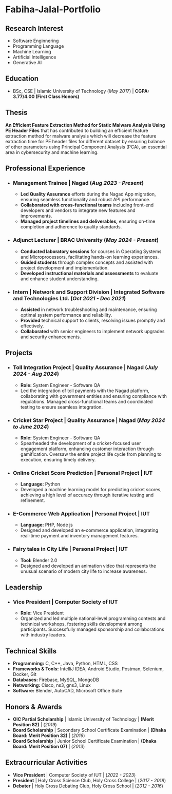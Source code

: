 # Fabiha-Jalal-Portfolio

## Research Interest
- Software Enginnering
- Programming Language
- Machine Learning
- Artificial Intelligence
- Generative AI
## Education
- BSc, CSE | Islamic University of Technology (_May 2017_) |  **CGPA: 3.77/4.00 (First Class Honors)**

## Thesis
**An Efficient Feature Extraction Method for Static Malware Analysis Using PE Header Files** that has contributed to building an efficient feature extraction method for malware analysis which will decrease the feature extraction time for PE header files for different dataset by ensuring balance of other parameters using Principal Component Analysis (PCA), an essential area in cybersecurity and machine learning.

## Professional Experience
- ### Management Trainee | Nagad (_Aug 2023 - Present_)
  - **Led Quality Assurance** efforts during the Nagad App migration, ensuring seamless functionality and robust
API performance.
  - **Collaborated with cross-functional teams** including front-end developers and vendors to integrate new features and improvements.
  - **Managed project timelines and deliverables,** ensuring on-time completion and adherence to quality standards.

- ### Adjunct Lecturer | BRAC University (_May 2024 - Present_)
  - **Conducted laboratory sessions** for courses in Operating Systems and Microprocessors, facilitating hands-on
learning experiences.
  - **Guided students** through complex concepts and assisted with project development and implementation.
  - **Developed instructional materials and assessments** to evaluate and enhance student understanding.

 - ### Intern | Network and Support Division | Integrated Software and Technologies Ltd. (_Oct 2021 - Dec 2021_)
   - **Assisted** in network troubleshooting and maintenance, ensuring optimal system performance and reliability.
   - **Provided** technical support to clients, resolving issues promptly and effectively.
   - **Collaborated** with senior engineers to implement network upgrades and security enhancements.
## Projects
- ### Toll Integration Project | Quality Assurance | Nagad (_July 2024 - Aug 2024_)
  - **Role:** System Engineer - Software QA
  - Led the integration of toll payments with the Nagad platform, collaborating with government entities and ensuring compliance with regulations. Managed cross-functional teams and coordinated testing to ensure seamless integration.
- ### Cricket Star Project | Quality Assurance | Nagad (_May 2024 to June 2024_)
  - **Role:** System Engineer - Software QA
  - Spearheaded the development of a cricket-focused user engagement platform, enhancing customer interaction
through gamification. Oversaw the entire project life cycle from planning to execution, ensuring timely delivery.

- ### Online Cricket Score Prediction | Personal Project | IUT
  - **Language:** Python
  - Developed a machine learning model for predicting cricket scores, achieving a high level of accuracy through
iterative testing and refinement.

- ### E-Commerce Web Application | Personal Project | IUT
  - **Language:** PHP, Node js
  - Designed and developed an e-commerce application, integrating real-time payment and inventory management
features.

- ### Fairy tales in City Life | Personal Project | IUT
  - **Tool:** Blender 2.0
  - Designed and developed an animation video that represents the unusual scenario of modern city life to increase
awareness.

## Leadership
- ### Vice President | Computer Society of IUT
  - **Role:** Vice President
  - Organized and led multiple national-level programming contests and technical workshops, fostering skills
development among participants. Successfully managed sponsorship and collaborations with industry leaders.

## Technical Skills
- **Programming:** C, C++, Java, Python, HTML, CSS
- **Frameworks & Tools:** IntelliJ IDEA, Android Studio, Postman, Selenium, Docker, Git
- **Databases:** Firebase, MySQL, MongoDB
- **Networking:** Cisco, ns3, gns3, Linux
- **Software:** Blender, AutoCAD, Microsoft Office Suite

## Honors & Awards
- **OIC Partial Scholarship** | Islamic University of Technology | **(Merit Position 82)** | (_2019_)
- **Board Scholarship** | Secondary School Certificate Examination | **(Dhaka Board: Merit Position 32)** | (_2016_)
- **Board Scholarship** | Junior School Certificate Examination | **(Dhaka Board: Merit Position 07)** | (_2013_)

## Extracurricular Activities
- **Vice President** | Computer Society of IUT | (_2022 - 2023_)
- **President** | Holy Cross Science Club, Holy Cross College | (_2017 - 2018_)
- **Debater** | Holy Cross Debating Club, Holy Cross School | (_2012 - 2016_)


